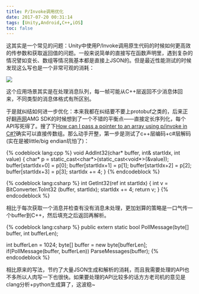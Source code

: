 ```yaml
---
title: P/Invoke调用优化
date: 2017-07-20 00:31:14
tags: [Unity,Android,C++,iOS]
toc: false
---
```


这其实是一个常见的问题：Unity中使用P/Invoke调用原生代码的时候如何更高效的传参数和获取返回值的问题。一般来说简单的直接写在函数声明里，遇到复杂的情况譬如变长、数组等情况我基本都是直接上JSON的。但是最近性能测试的时候发现这么写也是一个非常可观的消耗：

<!--more-->

![](/images/agoramanager_profiler.jpg)

这个应用场景其实是在处理消息队列，每一帧可能从C++层返回不少消息体回来，不同类型的消息体格式有所区别。

于是就纠结如何进一步优化：本来我都在纠结要不要上protobuf之类的，后来正好翻[声网](https://www.agora.io/cn/)AMG SDK的时候想到了一个不错的平衡点——直接定长序列化，每个API写死得了。搜了下[How can I pass a pointer to an array using p/invoke in C#?](https://stackoverflow.com/questions/289076/how-can-i-pass-a-pointer-to-an-array-using-p-invoke-in-c)确实可以直接传数组。那么动手开整，第一步是测试了c++层编码+c#层解码(实在是被little/big endian坑怕了)：

{% codeblock lang:cpp %}
void AddInt32(char* buffer, int& startIdx, int value)
{
    char* p = static_cast<char*>(static_cast<void*>(&value));
    buffer[startIdx+0] = p[0];
    buffer[startIdx+1] = p[1];
    buffer[startIdx+2] = p[2];
    buffer[startIdx+3] = p[3];
    startIdx += 4;
}
{% endcodeblock %}

{% codeblock lang:csharp %}
int GetInt32(ref int startIdx)
{
    int v = BitConverter.ToInt32 (buffer, startIdx);
    startIdx += 4;
    return v;
}
{% endcodeblock %}

相比于每次获取一个消息并检查有没有消息未处理，更加划算的策略是一口气传一个buffer到C++，然后填充之后返回再解析。

{% codeblock lang:csharp %}
public extern static bool PollMessage(byte[] buffer, int bufferLen);

int bufferLen = 1024;
byte[] buffer = new byte[bufferLen];
if(PollMessage(buffer, bufferLen))
	ParseMessages(buffer);
{% endcodeblock %}

相比原来的写法，节约了大量JSON生成和解析的消耗，而且我需要处理的API也不多所以人肉写一下也很快。如果要处理的API比较多的话方方老司机的意见是clang分析+python生成算了，这波稳~
